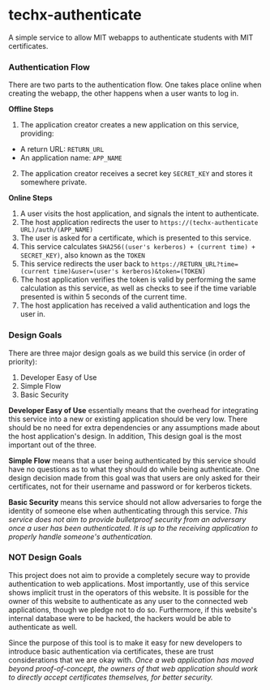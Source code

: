 # techx-authenticate
A simple service to allow MIT webapps to authenticate students with MIT certificates.

### Authentication Flow

There are two parts to the authentication flow. One takes place online when creating the webapp, the other happens when a user wants to log in.

**Offline Steps**

1. The application creator creates a new application on this service, providing:
  - A return URL: `RETURN_URL`
  - An application name: `APP_NAME`
2. The application creator receives a secret key `SECRET_KEY` and stores it somewhere private.

**Online Steps**

1. A user visits the host application, and signals the intent to authenticate.
2. The host application redirects the user to `https://(techx-authenticate URL)/auth/(APP_NAME)`
3. The user is asked for a certificate, which is presented to this service.
4. This service calculates `SHA256((user's kerberos) + (current time) + SECRET_KEY)`, also known as the `TOKEN`
5. This service redirects the user back to `https://RETURN_URL?time=(current time)&user=(user's kerberos)&token=(TOKEN)`
6. The host application verifies the token is valid by performing the same calculation as this service, as well as checks to see if the time variable presented is within 5 seconds of the current time.
7. The host application has received a valid authentication and logs the user in.

### Design Goals

There are three major design goals as we build this service (in order of priority):

1. Developer Easy of Use
2. Simple Flow
3. Basic Security

**Developer Easy of Use** essentially means that the overhead for integrating this service into a new or existing application should be very low. There should be no need for extra dependencies or any assumptions made about the host application's design. In addition, This design goal is the most important out of the three.

**Simple Flow** means that a user being authenticated by this service should have no questions as to what they should do while being authenticate. One design decision made from this goal was that users are only asked for their certificates, not for their username and password or for kerberos tickets.

**Basic Security** means this service should not allow adversaries to forge the identity of someone else when authenticating through this service. *This service does not aim to provide bulletproof security from an adversary once a user has been authenticated. It is up to the receiving application to properly handle someone's authentication.*

### NOT Design Goals

This project does not aim to provide a completely secure way to provide authentication to web applications. Most importantly, use of this service shows implicit trust in the operators of this website. It is possible for the owner of this website to authenticate as any user to the connected web applications, though we pledge not to do so. Furthermore, if this website's internal database were to be hacked, the hackers would be able to authenticate as well.

Since the purpose of this tool is to make it easy for new developers to introduce basic authentication via certificates, these are trust considerations that we are okay with. *Once a web application has moved beyond proof-of-concept, the owners of that web application should work to directly accept certificates themselves, for better security.*
